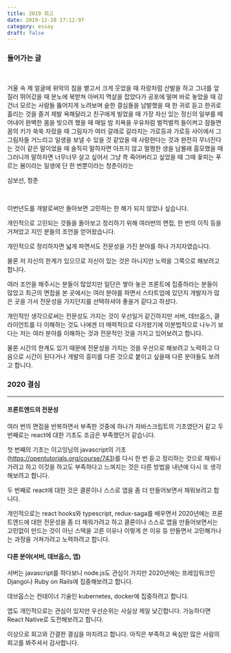 ```yaml
---
title: 2019 회고
date: 2019-12-28 17:12:97
category: essay
draft: false
---
```


### 들어가는 글

&nbsp;
&nbsp;
&nbsp;

거울 속 제 얼굴에 위악의 침을 뱉고서 크게 웃었을 때 자랑처럼 산발을 하고 그녀를 앞질러 뛰어갔을 때 분노에 북받쳐 아버지 멱살을 잡았다가 공포에 떨며 바로 놓았을 때 강건너 모르는 사람들 뚫어지게 노려보며 숱한 결심들을 남발했을 때 한 귀로 듣고 한귀로 흘리는 것을 즐겨 제발 욕해달라고 친구에게 빌었을 때 가장 자신 있는 정신의 일부를 떼어내어 완벽한 몸을 빚으려 했을 때 매일 밤 치욕을 우유처럼 벌컥벌컥 들이켜고 잠들면 꿈의 키가 쑥쑥 자랐을 때 그림자가 여러 갈래로 갈라지는 가로등과 가로등 사이에서 그 그림자들 거느리고 일생을 보낼 수 있을 것 같았을 때 사랑한다는 것과 완전히 무너진다는 것이 같은 말이었을 때 솔직히 말하자면 아프지 않고 멀쩡한 생을 남몰래 흠모했을 때 그러니까 말하자면 너무너무 살고 싶어서 그냥 콱 죽어버리고 싶었을 때 그때 꽃피는 푸르는 봄이라는 일생에 단 한 번뿐이라는 청춘이라는

심보선, 청춘

&nbsp;
&nbsp;
&nbsp;

이번년도를 개발로써만 돌아보면 고민하는 한 해가 되지 않았나 싶습니다.

개인적으로 고민되는 것들을 돌아보고 정리하기 위해 여러번의 면접, 한 번의 이직 등을 거쳐었고 지인 분들의 조언을 얻어왔습니다.

개인적으로 정리하자면 넓게 파면서도 전문성을 가진 분야를 하나 가지자였습니다.

물론 저 자신의 한계가 있으므로 자신이 있는 것은 아니지만 노력을 그쪽으로 해보려고 합니다.

여러 조언을 해주시는 분들이 많았지만 일단은 쌓아 놓은 프론트에 집중하라는 분들이 많았고
최근의 면접을 본 곳에서는 여러 분야를 파면서 스타트업에 있던지 개발자가 많은 곳을 가서 전문성을 가지던지를 선택하셔야 좋을거 같다고 하셨다.

개인적인 생각으로써는 전문성도 가지는 것이 우선일거 같긴하지만 서버, 데브옵스, 클라이언트를 다 이해하는 것도 나에겐 더 매력적으로 다가왔기에 이분법적으로 나누기 보다는 저는 여러 분야를 이해하는 것과 전문적인 것을 가지고 있어보려고 합니다.

물론 시간의 한계도 있기 때문에 전문성을 가지는 것을 우선으로 해보려고 노력하고 다음으로 시간이 된다거나 개발의 흥미를 다른 것으로 붙이고 싶을때 다른 분야들도 보려고 합니다.

### 2020 결심

---

#### 프론트엔드의 전문성

여러 번의 면접을 반복하면서 부족한 것중에 하나가 자바스크립트의 기초였던거 같고
두 번째로는 react에 대한 기초도 조금은 부족했던거 같습니다.

첫 번째의 기초는 이고잉님의 javascript의 기초(https://opentutorials.org/course/743)를 다시 한 번 듣고 정리하는 것으로 채워나가려고 하고 이것을 하고도 부족하다고 느껴지는 것은 다른 방법을 내년에 다시 또 생각해보려고 합니다.

두 번째로 react에 대한 것은 클론이나 스스로 앱을 좀 더 만들어보면서 채워보려고 합니다.

개인적으로는 react hooks와 typescript, redux-saga를 배우면서 2020년에는 프론트엔드에 대한 전문성을 좀 더 채워가려고 하고 클론이나 스스로 앱을 만들어보면서는 고민없이 만드는 것이 아닌 스택을 고른 이유나 이렇게 쓴 이유 등 만들면서 고민해가나는 과정을 거쳐가려고 노력하려고 합니다.

#### 다른 분야(서버, 데브옵스, 앱)

서버는 javascript를 하다보니 node.js도 관심이 가지만 2020년에는 프레임워크인 Django나 Ruby on Rails에 집중해보려고 합니다.

데브옵스는 컨테이너 기술인 kubernetes, docker에 집중하려고 합니다.

앱도 개인적으로는 관심이 있지만 우선순위는 사실상 제일 낮긴합니다.
가능하다면 React Native로 도전해보려고 합니다.

이상으로 회고와 간결한 결심을 마치려고 합니다.
아직은 부족하고 욕심만 많은 사람의 회고를 봐주셔서 감사합니다.
